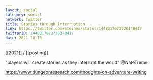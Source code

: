 ```yaml
---
layout: social
category: social
network: Twitter
title: Stories through Interruption
link: https://twitter.com/steinea/status/1448317073726140417
twitterID: 1448317073726140417
date: 2021-10-13
---
```


[[2021]] / [[posting]]

"players will create stories as they interrupt the world" @NateTreme

<https://www.dungeonresearch.com/thoughts-on-adventure-writing>
